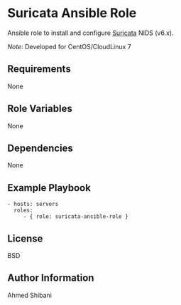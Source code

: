 Suricata Ansible Role
=========

Ansible role to install and configure [Suricata](https://suricata.readthedocs.io/en/suricata-6.0.2/what-is-suricata.html) NIDS (v6.x).

*Note*: Developed for CentOS/CloudLinux 7

Requirements
------------

None

Role Variables
--------------

None

Dependencies
------------

None

Example Playbook
----------------

    - hosts: servers
      roles:
         - { role: suricata-ansible-role }

License
-------

BSD

Author Information
------------------

Ahmed Shibani
